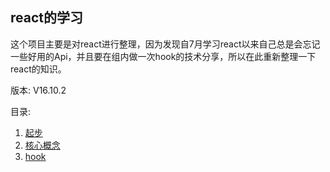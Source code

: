 ## react的学习
这个项目主要是对react进行整理，因为发现自7月学习react以来自己总是会忘记一些好用的Api，并且要在组内做一次hook的技术分享，所以在此重新整理一下react的知识。

版本: V16.10.2

目录:

1. [起步](https://github.com/ChunchunIsMe/learningReact '起步')
2. [核心概念](https://github.com/ChunchunIsMe/learningReact/tree/master/basic '核心概念')
3. [hook](https://github.com/ChunchunIsMe/learningReact/tree/master/hook 'hook')